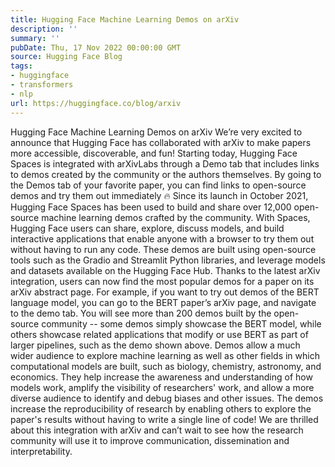 ```yaml
---
title: Hugging Face Machine Learning Demos on arXiv
description: ''
summary: ''
pubDate: Thu, 17 Nov 2022 00:00:00 GMT
source: Hugging Face Blog
tags:
- huggingface
- transformers
- nlp
url: https://huggingface.co/blog/arxiv
---
```


Hugging Face Machine Learning Demos on arXiv
We’re very excited to announce that Hugging Face has collaborated with arXiv to make papers more accessible, discoverable, and fun! Starting today, Hugging Face Spaces is integrated with arXivLabs through a Demo tab that includes links to demos created by the community or the authors themselves. By going to the Demos tab of your favorite paper, you can find links to open-source demos and try them out immediately 🔥
Since its launch in October 2021, Hugging Face Spaces has been used to build and share over 12,000 open-source machine learning demos crafted by the community. With Spaces, Hugging Face users can share, explore, discuss models, and build interactive applications that enable anyone with a browser to try them out without having to run any code. These demos are built using open-source tools such as the Gradio and Streamlit Python libraries, and leverage models and datasets available on the Hugging Face Hub.
Thanks to the latest arXiv integration, users can now find the most popular demos for a paper on its arXiv abstract page. For example, if you want to try out demos of the BERT language model, you can go to the BERT paper’s arXiv page, and navigate to the demo tab. You will see more than 200 demos built by the open-source community -- some demos simply showcase the BERT model, while others showcase related applications that modify or use BERT as part of larger pipelines, such as the demo shown above.
Demos allow a much wider audience to explore machine learning as well as other fields in which computational models are built, such as biology, chemistry, astronomy, and economics. They help increase the awareness and understanding of how models work, amplify the visibility of researchers' work, and allow a more diverse audience to identify and debug biases and other issues. The demos increase the reproducibility of research by enabling others to explore the paper's results without having to write a single line of code! We are thrilled about this integration with arXiv and can’t wait to see how the research community will use it to improve communication, dissemination and interpretability.